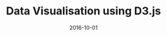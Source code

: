 ---
layout: project
type: project
image: images/d3js.jpg
title: Data Visualisation using D3.js
# All dates must be YYYY-MM-DD format!
date: 2016-10-01
labels:
  - D3.js
  - JavaScript
  - Data Analytics
permalink: https://github.com/uday96/DataVisualisation-D3JS
summary: Analysis using D3.js Bar Graphs for Sector-wise Physical Performance of Districts in India - Based on Sample Survey, 2010.
---